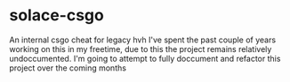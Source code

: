 # solace-csgo
 An internal csgo cheat for legacy hvh
 I've spent the past couple of years working on this in my freetime, due to this the project remains relatively undoccumented.
 I'm going to attempt to fully doccument and refactor this project over the coming months
